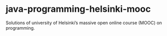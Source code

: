 # java-programming-helsinki-mooc
Solutions of university of Helsinki’s massive open online course (MOOC) on programming.
